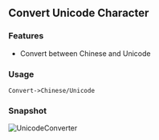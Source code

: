 ## Convert Unicode Character

### Features

* Convert between Chinese and Unicode

### Usage

`Convert->Chinese/Unicode`

### Snapshot

![UnicodeConverter](https://raw.githubusercontent.com/wiki/jiangxincode/ApkToolBoxGUI/UnicodeConverter_01.png)
